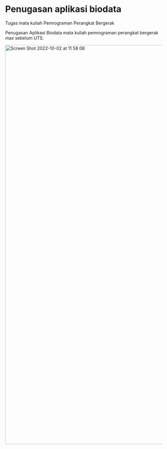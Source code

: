 # Penugasan aplikasi biodata
Tugas mata kuliah Pemrograman Perangkat Bergerak


Penugasan Aplikasi Biodata mata kuliah pemrograman perangkat bergerak max sebelum UTS.

<img width="1280" alt="Screen Shot 2022-10-02 at 11 58 08" src="https://user-images.githubusercontent.com/114632917/193439960-5a64a61a-4e83-40f7-93c9-a84c4b26cf23.png">
